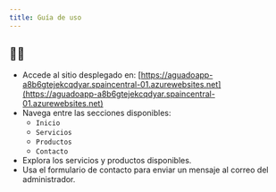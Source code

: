 ```yaml
---
title: Guía de uso
---
```

## 🧑‍💻

- Accede al sitio desplegado en: [https://aguadoapp-a8b6gtejekcqdyar.spaincentral-01.azurewebsites.net](https://aguadoapp-a8b6gtejekcqdyar.spaincentral-01.azurewebsites.net)
- Navega entre las secciones disponibles:
  - `Inicio`
  - `Servicios`
  - `Productos`
  - `Contacto`
- Explora los servicios y productos disponibles.
- Usa el formulario de contacto para enviar un mensaje al correo del administrador.
